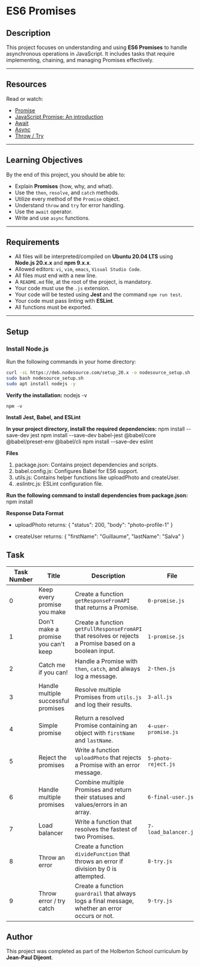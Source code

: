 # ES6 Promises

## Description

This project focuses on understanding and using **ES6 Promises** to handle asynchronous operations in JavaScript. It includes tasks that require implementing, chaining, and managing Promises effectively.

---

## Resources

Read or watch:

- [Promise](https://developer.mozilla.org/en-US/docs/Web/JavaScript/Reference/Global_Objects/Promise)
- [JavaScript Promise: An introduction](https://web.dev/promises/)
- [Await](https://developer.mozilla.org/en-US/docs/Web/JavaScript/Reference/Operators/await)
- [Async](https://developer.mozilla.org/en-US/docs/Web/JavaScript/Reference/Statements/async_function)
- [Throw / Try](https://developer.mozilla.org/en-US/docs/Web/JavaScript/Reference/Statements/try...catch)

---

## Learning Objectives

By the end of this project, you should be able to:

- Explain **Promises** (how, why, and what).
- Use the `then`, `resolve`, and `catch` methods.
- Utilize every method of the `Promise` object.
- Understand `throw` and `try` for error handling.
- Use the `await` operator.
- Write and use `async` functions.

---

## Requirements

- All files will be interpreted/compiled on **Ubuntu 20.04 LTS** using **Node.js 20.x.x** and **npm 9.x.x**.
- Allowed editors: `vi`, `vim`, `emacs`, `Visual Studio Code`.
- All files must end with a new line.
- A `README.md` file, at the root of the project, is mandatory.
- Your code must use the `.js` extension.
- Your code will be tested using **Jest** and the command `npm run test`.
- Your code must pass linting with **ESLint**.
- All functions must be exported.

---

## Setup

### Install Node.js

Run the following commands in your home directory:

```bash
curl -sL https://deb.nodesource.com/setup_20.x -o nodesource_setup.sh
sudo bash nodesource_setup.sh
sudo apt install nodejs -y
```

**Verify the installation:**
	nodejs -v

	npm -v

**Install Jest, Babel, and ESLint**

**In your project directory, install the required dependencies:**
	npm install --save-dev jest
	npm install --save-dev babel-jest @babel/core @babel/preset-env @babel/cli
	npm install --save-dev eslint


**Files**


1. package.json: Contains project dependencies and scripts.
2. babel.config.js: Configures Babel for ES6 support.
3. utils.js: Contains helper functions like uploadPhoto and createUser.
4. .eslintrc.js: ESLint configuration file.

**Run the following command to install dependencies from package.json:**
	npm install

**Response Data Format**

- uploadPhoto returns:
	{
  		"status": 200,
  		"body": "photo-profile-1"
	}

- createUser returns:
	{
  		"firstName": "Guillaume",
  		"lastName": "Salva"
	}

## Task

| Task Number | Title                                    | Description                                                                                                    | File                         |
|-------------|------------------------------------------|----------------------------------------------------------------------------------------------------------------|------------------------------|
| 0           | Keep every promise you make             | Create a function `getResponseFromAPI` that returns a Promise.                                                | `0-promise.js`              |
| 1           | Don't make a promise you can't keep     | Create a function `getFullResponseFromAPI` that resolves or rejects a Promise based on a boolean input.        | `1-promise.js`              |
| 2           | Catch me if you can!                    | Handle a Promise with `then`, `catch`, and always log a message.                                               | `2-then.js`                 |
| 3           | Handle multiple successful promises     | Resolve multiple Promises from `utils.js` and log their results.                                               | `3-all.js`                  |
| 4           | Simple promise                          | Return a resolved Promise containing an object with `firstName` and `lastName`.                                | `4-user-promise.js`         |
| 5           | Reject the promises                     | Write a function `uploadPhoto` that rejects a Promise with an error message.                                   | `5-photo-reject.js`         |
| 6           | Handle multiple promises                | Combine multiple Promises and return their statuses and values/errors in an array.                             | `6-final-user.js`           |
| 7           | Load balancer                           | Write a function that resolves the fastest of two Promises.                                                    | `7-load_balancer.js`        |
| 8           | Throw an error                          | Create a function `divideFunction` that throws an error if division by 0 is attempted.                         | `8-try.js`                  |
| 9           | Throw error / try catch                 | Create a function `guardrail` that always logs a final message, whether an error occurs or not.                 | `9-try.js`                  |

## Author
This project was completed as part of the Holberton School curriculum by **Jean-Paul Dijeont**.
